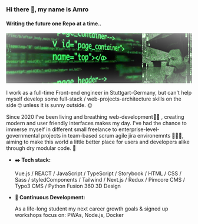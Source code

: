 ### Hi there 👋, my name is Amro
#### Writing the future one Repo at a time..
![poster](Matrix-code.png)


I work as a full-time Front-end engineer in Stuttgart-Germany, but can't help myself develop some full-stack / web-projects-architecture skills on the side :nerd_face:	 unless it is sunny outside. :sun_with_face:	


Since 2020 I've been living and breathing web-development:man_technologist:	, creating modern and user friendly interfaces makes my day. I've had the chance to immerse myself in different small freelance to enterprise-level-governmental projects in team-based scrum agile jira environemnts :woman_in_tuxedo::person_in_tuxedo:, aiming to make this world a little better place for users and developers alike through dry modular code. :abacus:	


- **:black_nib:	Tech stack:**

     Vue.js / REACT / JavaScript / TypeScript / Storybook / HTML / CSS / Sass / styledComponents / Tailwind / Next.js / Redux / Pimcore CMS / Typo3 CMS / Python   Fusion      360 3D Design


- **:telescope: Continuous Development:**

     As a life-long student my next career growth goals & signed up workshops focus on: PWAs, Node.js, Docker




